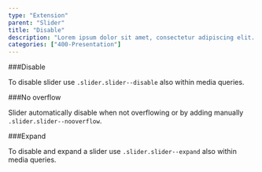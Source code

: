 ```yaml
---
type: "Extension"
parent: "Slider"
title: "Disable"
description: "Lorem ipsum dolor sit amet, consectetur adipiscing elit. Nunc tempus laoreet leo sit amet iaculis."
categories: ["400-Presentation"]
---
```


###Disable

To disable slider use `.slider.slider--disable` also within media queries.

<demo>
  <demovanilla src="demos/inline/demos/slider/disable">
  </demovanilla>
</demo>

###No overflow

Slider automatically disable when not overflowing or by adding manually `.slider.slider--nooverflow`.

<demo>
  <demovanilla src="demos/inline/demos/slider/no-overflow">
  </demovanilla>
</demo>

###Expand

To disable and expand a slider use `.slider.slider--expand` also within media queries.

<demo>
  <demovanilla src="demos/inline/demos/slider/expand">
  </demovanilla>
</demo>

